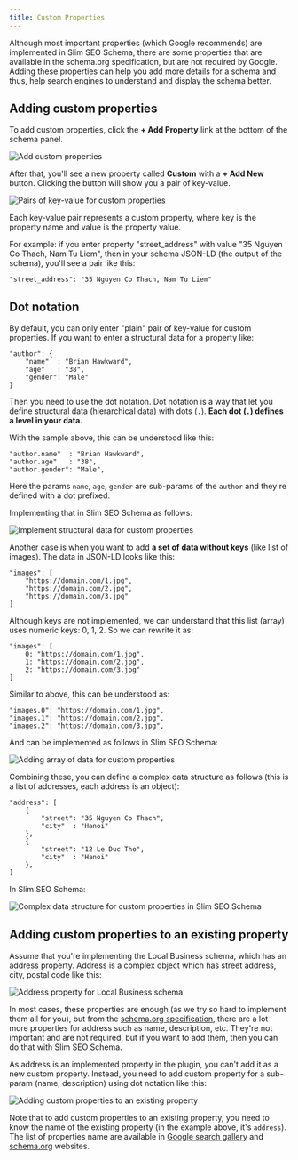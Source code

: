 ```yaml
---
title: Custom Properties
---
```


Although most important properties (which Google recommends) are implemented in Slim SEO Schema, there are some properties that are available in the schema.org specification, but are not required by Google. Adding these properties can help you add more details for a schema and thus, help search engines to understand and display the schema better.

## Adding custom properties

To add custom properties, click the **\+ Add Property** link at the bottom of the schema panel.

![Add custom properties](https://i.imgur.com/2q09Hdv.png)

After that, you'll see a new property called **Custom** with a **\+ Add New** button. Clicking the button will show you a pair of key-value.

![Pairs of key-value for custom properties](https://i.imgur.com/U2F7HQm.png)

Each key-value pair represents a custom property, where key is the property name and value is the property value.

For example: if you enter property "street_address" with value "35 Nguyen Co Thach, Nam Tu Liem", then in your schema JSON-LD (the output of the schema), you'll see a pair like this:

```
"street_address": "35 Nguyen Co Thach, Nam Tu Liem"
```

## Dot notation

By default, you can only enter "plain" pair of key-value for custom properties. If you want to enter a structural data for a property like:

```
"author": {
    "name"  : "Brian Hawkward",
    "age"   : "38",
    "gender": "Male"
}
```

Then you need to use the dot notation. Dot notation is a way that let you define structural data (hierarchical data) with dots (`.`). **Each dot (`.`) defines a level in your data.**

With the sample above, this can be understood like this:

```
"author.name"  : "Brian Hawkward",
"author.age"   : "38",
"author.gender": "Male",
```

Here the params `name`, `age`, `gender` are sub-params of the `author` and they're defined with a dot prefixed.

Implementing that in Slim SEO Schema as follows:

![Implement structural data for custom properties](https://i.imgur.com/QwE9R3D.png)

Another case is when you want to add **a set of data without keys** (like list of images). The data in JSON-LD looks like this:

```
"images": [
    "https://domain.com/1.jpg",
    "https://domain.com/2.jpg",
    "https://domain.com/3.jpg"
]
```

Although keys are not implemented, we can understand that this list (array) uses numeric keys: 0, 1, 2. So we can rewrite it as:

```
"images": [
    0: "https://domain.com/1.jpg",
    1: "https://domain.com/2.jpg",
    2: "https://domain.com/3.jpg"
]
```

Similar to above, this can be understood as:

```
"images.0": "https://domain.com/1.jpg",
"images.1": "https://domain.com/2.jpg",
"images.2": "https://domain.com/3.jpg",
```

And can be implemented as follows in Slim SEO Schema:

![Adding array of data for custom properties](https://i.imgur.com/8qc7Wm7.png)

Combining these, you can define a complex data structure as follows (this is a list of addresses, each address is an object):

```
"address": [
    {
        "street": "35 Nguyen Co Thach",
        "city"  : "Hanoi"
    },
    {
        "street": "12 Le Duc Tho",
        "city"  : "Hanoi"
    },
]
```

In Slim SEO Schema:

![Complex data structure for custom properties in Slim SEO Schema](https://i.imgur.com/TwhqUbz.png)

## Adding custom properties to an existing property

Assume that you're implementing the Local Business schema, which has an address property. Address is a complex object which has street address, city, postal code like this:

![Address property for Local Business schema](https://i.imgur.com/z7IrbUk.png)

In most cases, these properties are enough (as we try so hard to implement them all for you), but from the [schema.org specification](https://schema.org/PostalAddress), there are a lot more properties for address such as name, description, etc. They're not important and are not required, but if you want to add them, then you can do that with Slim SEO Schema.

As address is an implemented property in the plugin, you can't add it as a new custom property. Instead, you need to add custom property for a sub-param (name, description) using dot notation like this:

![Adding custom properties to an existing property](https://i.imgur.com/TAkqR13.png)

Note that to add custom properties to an existing property, you need to know the name of the existing property (in the example above, it's `address`). The list of properties name are available in [Google search gallery](https://developers.google.com/search/docs/advanced/structured-data/search-gallery) and [schema.org](https://schema.org) websites.

